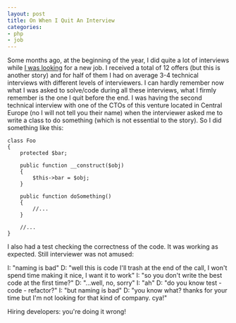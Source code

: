 ```yaml
---
layout: post
title: On When I Quit An Interview
categories:
- php
- job
---
```


Some months ago, at the beginning of the year, I did quite a lot of interviews while [I was looking](http://dlondero.it/php/symfony2/job/2014/01/15/looking-for-a-new-opportunity.html) for a new job. I received a total of 12 offers (but this is another story) and for half of them I had on average 3-4 technical interviews with different levels of interviewers.
I can hardly remember now what I was asked to solve/code during all these interviews, what I firmly remember is the one I quit before the end. I was having the second technical interview with one of the CTOs of this venture located in Central Europe (no I will not tell you their name) when the interviewer asked me to write a class to do something (which is not essential to the story). So I did something like this:

	class Foo
	{
		protected $bar;

		public function __construct($obj)
		{
			$this->bar = $obj;
		}

		public function doSomething()
		{
			//...
		}

		//...
	}

I also had a test checking the correctness of the code. It was working as expected. Still interviewer was not amused: 

I: "naming is bad"
D: "well this is code I'll trash at the end of the call, I won't spend time making it nice, I want it to work"
I: "so you don't write the best code at the first time?"
D: "...well, no, sorry"
I: "ah"
D: "do you know test - code - refactor?"
I: "but naming is bad"
D: "you know what? thanks for your time but I'm not looking for that kind of company. cya!"

Hiring developers: you're doing it wrong!